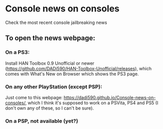 # Console news on consoles
Check the most recent console jailbreaking news

## To open the news webpage:
### On a PS3:
Install HAN Toolbox 0.9 Unofficial or newer (https://github.com/DADi590/HAN-Toolbox-Unofficial/releases), which comes with What's New on Browser which shows the PS3 page.

### On any other PlayStation (except PSP):
Just come to this webpage: https://dadi590.github.io/Console-news-on-consoles/, which I think it's supposed to work on a PSVita, PS4 and PS5 (I don't own any of these, so I can't be sure).

### On a PSP, not available (yet?)
